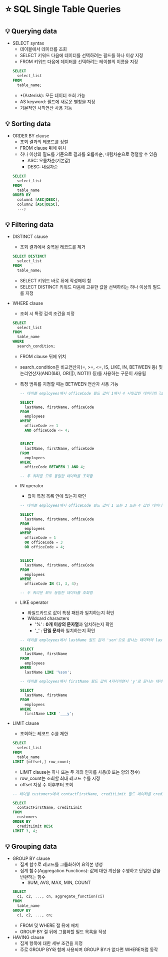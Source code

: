 # ⭐ SQL Single Table Queries

## 💡 Querying data
- SELECT syntax
  - 테이블에서 데이터를 조회
  - SELECT 키워드 다음에 데이터를 선택하려는 필드를 하나 이상 지정
  - FROM 키워드 다음에 데이터를 선택하려는 테이블의 이름을 지정
  ```sql
  SELECT
    select_list
  FROM
    table_name;
  ```
  - \*(Asterisk): 모든 데이터 조회 가능
  - AS keyword: 필드에 새로운 별칭을 지정
  - 기본적인 사칙연산 사용 가능

## 💡 Sorting data
- ORDER BY clause
  - 조회 결과의 레코드를 정렬
  - FROM clause 뒤에 위치
  - 하나 이상의 필드를 기준으로 결과를 오름차순, 내림차순으로 정렬할 수 있음
    - ASC: 오름차순(기본값)
    - DESC: 내림차순
  ```sql
  SELECT
    select_list
  FROM
    table_name
  ORDER BY
    column1 [ASC|DESC],
    column2 [ASC|DESC],
    ...;
  ```

## 💡 Filtering data
- DISTINCT clause
  - 조회 결과에서 중복된 레코드를 제거
  ```sql
  SELECT DISTINCT
    select_list
  FROM
    table_name;
  ```
  - SELECT 키워드 바로 뒤에 작성해야 함
  - SELECT DISTINCT 키워드 다음에 고유한 값을 선택하려는 하나 이상의 필드를 지정

- WHERE clause
  - 조회 시 특정 검색 조건을 지정
  ```sql
  SELECT
    select_list
  FROM
    table_name
  WHERE
    search_condition;
  ```

  - FROM clause 뒤에 위치
  - search_condition은 비교연산자(=, >=, <=, IS, LIKE, IN, BETWEEN 등) 및 논리연산자(AND(&&), OR(||), NOT(!) 등)를 사용하는 구문이 사용됨
  - 특정 범위를 지정할 때는 BETWEEN 연산자 사용 가능

    ```sql
    -- 테이블 employees에서 officeCode 필드 값이 1에서 4 사잇값인 데이터의 lastName, firstName, officeCode 조회(1과 4 포함)

    SELECT
      lastName, firstName, officeCode
    FROM
      employees
    WHERE
      officeCode >= 1
      AND officeCode <= 4;


    SELECT
      lastName, firstName, officeCode
    FROM
      employees
    WHERE
      officeCode BETWEEN 1 AND 4;

    -- 두 쿼리문 모두 동일한 데이터를 조회함
    ```

  - IN operator

    - 값이 특정 목록 안에 있는지 확인

    ```sql
    -- 테이블 employees에서 officeCode 필드 값이 1 또는 3 또는 4 값인 데이터의 lastName, firstName, officeCode 조회

    SELECT
      lastName, firstName, officeCode
    FROM
      employees
    WHERE
      officeCode = 1
      OR officeCode = 3
      OR officeCode = 4;


    SELECT
      lastName, firstName, officeCode
    FROM
      employees
    WHERE
      officeCode IN (1, 3, 4);

    -- 두 쿼리문 모두 동일한 데이터를 조회함
    ```

  - LIKE operator

    - 와일드카드로 값이 특정 패턴과 일치하는지 확인
    - Wildcard characters
      - '%' : **0개 이상의 문자열**과 일치하는지 확인
      - '\_' : **단일 문자**와 일치하는지 확인

    ```sql
    -- 테이블 employees에서 lastName 필드 값이 'son'으로 끝나는 데이터의 lastName, firstName 조회

    SELECT
      lastName, firstName
    FROM
      employees
    WHERE
      lastName LIKE '%son';
    ```

    ```sql
    -- 테이블 employees에서 firstName 필드 값이 4자리이면서 'y'로 끝나는 데이터의 lastName, firstName 조회

    SELECT
      lastName, firstName
    FROM
      employees
    WHERE
      firstName LIKE '___y';
    ```

- LIMIT clause

  - 조회하는 레코드 수를 제한

  ```sql
  SELECT
    select_list
  FROM
    table_name
  LIMIT [offset,] row_count;
  ```

  - LIMIT clause는 하나 또는 두 개의 인자를 사용(0 또는 양의 정수)
  - row_count는 조회할 최대 레코드 수를 지정
  - offset 지정 수 이후부터 조회

  ```sql
  -- 테이블 customers에서 contactFirstName, creditLimit 필드 데이터를 creditLimit 기준 내림차순으로 4번째부터 7번째 데이터만 조회

  SELECT
    contactFirstName, creditLimit
  FROM
    customers
  ORDER BY
    creditLimit DESC
  LIMIT 3, 4;
  ```

## 💡 Grouping data
- GROUP BY clause
  - 집계 함수로 레코드를 그룹화하여 요약본 생성
  - 집계 함수(Aggregation Functions): 값에 대한 계산을 수행하고 단일한 값을 반환하는 함수
    - SUM, AVG, MAX, MIN, COUNT
  ```sql
  SELECT
    c1, c2, ..., cn, aggregate_function(ci)
  FROM
    table_name
  GROUP BY
    c1, c2, ..., cn;
  ```
  - FROM 및 WHERE 절 뒤에 배치
  - GROUP BY 절 뒤에 그룹화할 필드 목록을 작성
- HAVING clause
  - 집계 항목에 대한 세부 조건을 지정
  - 주로 GROUP BY와 함께 사용되며 GROUP BY가 없다면 WHERE처럼 동작
